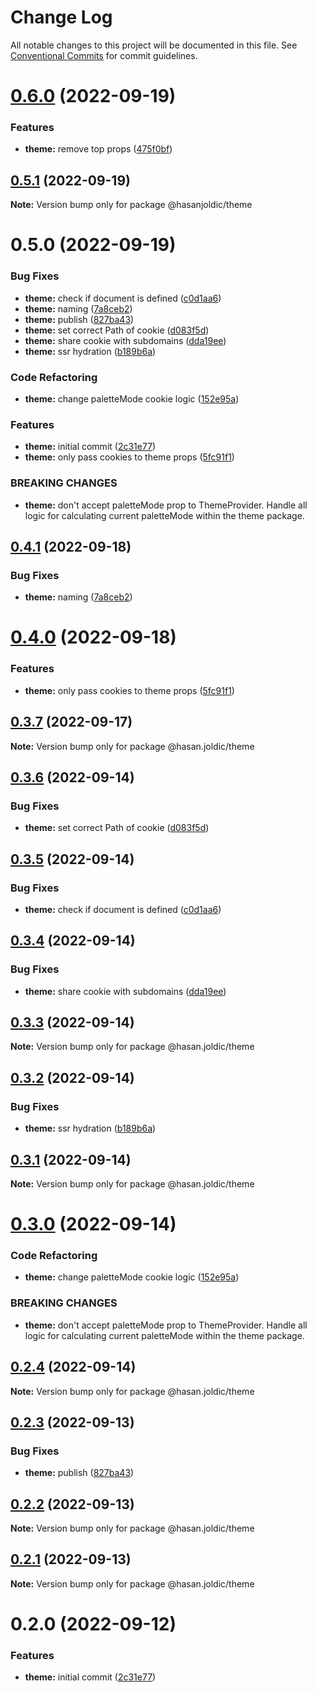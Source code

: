 # Change Log

All notable changes to this project will be documented in this file.
See [Conventional Commits](https://conventionalcommits.org) for commit guidelines.

# [0.6.0](https://github.com/hasanjoldic/ui/compare/@hasanjoldic/theme@0.5.1...@hasanjoldic/theme@0.6.0) (2022-09-19)


### Features

* **theme:** remove top props ([475f0bf](https://github.com/hasanjoldic/ui/commit/475f0bf3316c337d5ffcb5bcf0b40acb1a3ee3a1))





## [0.5.1](https://github.com/hasanjoldic/ui/compare/@hasanjoldic/theme@0.5.0...@hasanjoldic/theme@0.5.1) (2022-09-19)

**Note:** Version bump only for package @hasanjoldic/theme





# 0.5.0 (2022-09-19)


### Bug Fixes

* **theme:** check if document is defined ([c0d1aa6](https://github.com/hasanjoldic/ui/commit/c0d1aa69b08d1ffe7b166e13927dbc0eb0b52a30))
* **theme:** naming ([7a8ceb2](https://github.com/hasanjoldic/ui/commit/7a8ceb228ddff18107f2c8a1b7ea9b20e3455465))
* **theme:** publish ([827ba43](https://github.com/hasanjoldic/ui/commit/827ba43ac3d89084ddfaa5d23d1cb1ecf9d7375d))
* **theme:** set correct Path of cookie ([d083f5d](https://github.com/hasanjoldic/ui/commit/d083f5dc5f83f3cd4307d30cb02b8698eb4a981b))
* **theme:** share cookie with subdomains ([dda19ee](https://github.com/hasanjoldic/ui/commit/dda19eee7414a61349d996679d29574d5de0f93f))
* **theme:** ssr hydration ([b189b6a](https://github.com/hasanjoldic/ui/commit/b189b6ab67f1c51269da3658b7ce062c1f348eec))


### Code Refactoring

* **theme:** change paletteMode cookie logic ([152e95a](https://github.com/hasanjoldic/ui/commit/152e95ab0b425b0fae28c07b796e9f731f1b960d))


### Features

* **theme:** initial commit ([2c31e77](https://github.com/hasanjoldic/ui/commit/2c31e77bd4e8b8b9972561e0f44bf79a9331858c))
* **theme:** only pass cookies to theme props ([5fc91f1](https://github.com/hasanjoldic/ui/commit/5fc91f1ad27a4d1824e913ab024faf6b12b8a9bc))


### BREAKING CHANGES

* **theme:** don't accept paletteMode prop to
ThemeProvider. Handle all logic for calculating current
paletteMode within the theme package.





## [0.4.1](https://github.com/hasanjoldic/ui/compare/@hasan.joldic/theme@0.4.0...@hasan.joldic/theme@0.4.1) (2022-09-18)


### Bug Fixes

* **theme:** naming ([7a8ceb2](https://github.com/hasanjoldic/ui/commit/7a8ceb228ddff18107f2c8a1b7ea9b20e3455465))





# [0.4.0](https://github.com/hasanjoldic/ui/compare/@hasan.joldic/theme@0.3.7...@hasan.joldic/theme@0.4.0) (2022-09-18)


### Features

* **theme:** only pass cookies to theme props ([5fc91f1](https://github.com/hasanjoldic/ui/commit/5fc91f1ad27a4d1824e913ab024faf6b12b8a9bc))





## [0.3.7](https://github.com/hasanjoldic/ui/compare/@hasan.joldic/theme@0.3.6...@hasan.joldic/theme@0.3.7) (2022-09-17)

**Note:** Version bump only for package @hasan.joldic/theme





## [0.3.6](https://github.com/hasanjoldic/ui/compare/@hasan.joldic/theme@0.3.5...@hasan.joldic/theme@0.3.6) (2022-09-14)


### Bug Fixes

* **theme:** set correct Path of cookie ([d083f5d](https://github.com/hasanjoldic/ui/commit/d083f5dc5f83f3cd4307d30cb02b8698eb4a981b))





## [0.3.5](https://github.com/hasanjoldic/ui/compare/@hasan.joldic/theme@0.3.4...@hasan.joldic/theme@0.3.5) (2022-09-14)


### Bug Fixes

* **theme:** check if document is defined ([c0d1aa6](https://github.com/hasanjoldic/ui/commit/c0d1aa69b08d1ffe7b166e13927dbc0eb0b52a30))





## [0.3.4](https://github.com/hasanjoldic/ui/compare/@hasan.joldic/theme@0.3.3...@hasan.joldic/theme@0.3.4) (2022-09-14)


### Bug Fixes

* **theme:** share cookie with subdomains ([dda19ee](https://github.com/hasanjoldic/ui/commit/dda19eee7414a61349d996679d29574d5de0f93f))





## [0.3.3](https://github.com/hasanjoldic/ui/compare/@hasan.joldic/theme@0.3.2...@hasan.joldic/theme@0.3.3) (2022-09-14)

**Note:** Version bump only for package @hasan.joldic/theme





## [0.3.2](https://github.com/hasanjoldic/ui/compare/@hasan.joldic/theme@0.3.1...@hasan.joldic/theme@0.3.2) (2022-09-14)


### Bug Fixes

* **theme:** ssr hydration ([b189b6a](https://github.com/hasanjoldic/ui/commit/b189b6ab67f1c51269da3658b7ce062c1f348eec))





## [0.3.1](https://github.com/hasanjoldic/ui/compare/@hasan.joldic/theme@0.3.0...@hasan.joldic/theme@0.3.1) (2022-09-14)

**Note:** Version bump only for package @hasan.joldic/theme





# [0.3.0](https://github.com/hasanjoldic/ui/compare/@hasan.joldic/theme@0.2.4...@hasan.joldic/theme@0.3.0) (2022-09-14)


### Code Refactoring

* **theme:** change paletteMode cookie logic ([152e95a](https://github.com/hasanjoldic/ui/commit/152e95ab0b425b0fae28c07b796e9f731f1b960d))


### BREAKING CHANGES

* **theme:** don't accept paletteMode prop to
ThemeProvider. Handle all logic for calculating current
paletteMode within the theme package.





## [0.2.4](https://github.com/hasanjoldic/ui/compare/@hasan.joldic/theme@0.2.3...@hasan.joldic/theme@0.2.4) (2022-09-14)

**Note:** Version bump only for package @hasan.joldic/theme





## [0.2.3](https://github.com/hasanjoldic/ui/compare/@hasan.joldic/theme@0.2.2...@hasan.joldic/theme@0.2.3) (2022-09-13)


### Bug Fixes

* **theme:** publish ([827ba43](https://github.com/hasanjoldic/ui/commit/827ba43ac3d89084ddfaa5d23d1cb1ecf9d7375d))





## [0.2.2](https://github.com/hasanjoldic/ui/compare/@hasan.joldic/theme@0.2.1...@hasan.joldic/theme@0.2.2) (2022-09-13)

**Note:** Version bump only for package @hasan.joldic/theme





## [0.2.1](https://github.com/hasanjoldic/ui/compare/@hasan.joldic/theme@0.2.0...@hasan.joldic/theme@0.2.1) (2022-09-13)

**Note:** Version bump only for package @hasan.joldic/theme





# 0.2.0 (2022-09-12)


### Features

* **theme:** initial commit ([2c31e77](https://github.com/hasanjoldic/ui/commit/2c31e77bd4e8b8b9972561e0f44bf79a9331858c))
